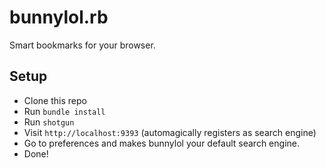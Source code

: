 # bunnylol.rb

Smart bookmarks for your browser.

## Setup

- Clone this repo
- Run `bundle install`
- Run `shotgun`
- Visit `http://localhost:9393` (automagically registers as search engine)
- Go to preferences and makes bunnylol your default search engine.
- Done!
